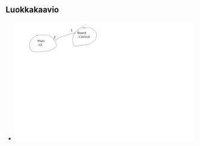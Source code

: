 ## Luokkakaavio
* ![text](https://raw.githubusercontent.com/eerorant/ot-harjoitustyo/master/dokumentointi/luokkakaavio.png "Title")
